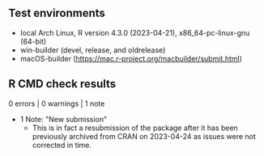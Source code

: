 ## Test environments

- local Arch Linux, R version 4.3.0 (2023-04-21), x86_64-pc-linux-gnu (64-bit)
- win-builder (devel, release, and oldrelease)
- macOS-builder (https://mac.r-project.org/macbuilder/submit.html)

## R CMD check results

0 errors | 0 warnings | 1 note

- 1 Note: "New submission"
    * This is in fact a resubmission of the package after it has been previously archived from CRAN on 2023-04-24 as issues were not corrected in time.
